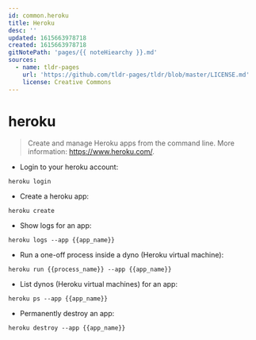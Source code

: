 ```yaml
---
id: common.heroku
title: Heroku
desc: ''
updated: 1615663978718
created: 1615663978718
gitNotePath: 'pages/{{ noteHiearchy }}.md'
sources:
  - name: tldr-pages
    url: 'https://github.com/tldr-pages/tldr/blob/master/LICENSE.md'
    license: Creative Commons
---
```

# heroku

> Create and manage Heroku apps from the command line.
> More information: <https://www.heroku.com/>.

- Login to your heroku account:

`heroku login`

- Create a heroku app:

`heroku create`

- Show logs for an app:

`heroku logs --app {{app_name}}`

- Run a one-off process inside a dyno (Heroku virtual machine):

`heroku run {{process_name}} --app {{app_name}}`

- List dynos (Heroku virtual machines) for an app:

`heroku ps --app {{app_name}}`

- Permanently destroy an app:

`heroku destroy --app {{app_name}}`

